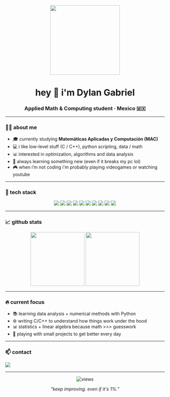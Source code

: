 <!-- Banner / intro -->
<div align="center">
  <img src="https://cdn.pixabay.com/photo/2020/08/08/02/56/hacker-5471975_1280.png" height="220px" />
</div>

<h1 align="center">hey 👋 i'm Dylan Gabriel</h1>
<h3 align="center">Applied Math & Computing student · Mexico 🇲🇽</h3>

---

### 👨‍💻 about me
- 🎓 currently studying **Matemáticas Aplicadas y Computación (MAC)**  
- 💻 i like low-level stuff (C / C++), python scripting, data / math  
- 📊 interested in optimization, algorithms and data analysis  
- 🧠 always learning something new (even if it breaks my pc lol)  
- 🎮 when i’m not coding i'm probably playing videogames or watching youtube

---

### 🚀 tech stack
<div align="center">

<!-- languages -->
<img src="https://img.shields.io/badge/C-blue?logo=c&logoColor=white&style=for-the-badge" />
<img src="https://img.shields.io/badge/C++-00599C?logo=c%2B%2B&logoColor=white&style=for-the-badge" />
<img src="https://img.shields.io/badge/Python-3776AB?logo=python&logoColor=white&style=for-the-badge" />

<!-- tools / concepts -->
<img src="https://img.shields.io/badge/Linux-black?logo=linux&logoColor=white&style=for-the-badge" />
<img src="https://img.shields.io/badge/Git-F05032?logo=git&logoColor=white&style=for-the-badge" />
<img src="https://img.shields.io/badge/Bash-121011?logo=gnu-bash&logoColor=white&style=for-the-badge" />
<img src="https://img.shields.io/badge/LaTeX-008080?logo=latex&logoColor=white&style=for-the-badge" />

<!-- math side -->
<img src="https://img.shields.io/badge/Linear%20Algebra-5D6D7E?style=for-the-badge" />
<img src="https://img.shields.io/badge/Optimization-7D3C98?style=for-the-badge" />
<img src="https://img.shields.io/badge/Statistics-1B4F72?style=for-the-badge" />

</div>

---

### 📈 github stats
<div align="center">
  <img height="170" src="https://github-readme-stats.vercel.app/api?username=dylan-gabriel&show_icons=true&theme=radical&rank_icon=github&hide_border=true" />
  <img height="170" src="https://github-readme-stats.vercel.app/api/top-langs?username=dylan-gabriel&layout=compact&langs_count=8&theme=radical&hide_border=true" />
</div>

---

### 🔥 current focus
- 📚 learning data analysis + numerical methods with Python
- ⚙ writing C/C++ to understand how things work under the hood
- 📊 statistics + linear algebra because math >>> guesswork
- 🧪 playing with small projects to get better every day

---

### 📫 contact
<div align="left">
  <img src="https://img.shields.io/badge/Mexico-%F0%9F%87%B2%F0%9F%87%BD-green?style=flat-square" />
</div>

<!-- if you want to add socials, uncomment + edit
[![Instagram Badge](https://img.shields.io/badge/-@tu_instagram-hotpink?style=flat&logo=instagram&logoColor=white)](https://instagram.com/tu_instagram)
[![LinkedIn Badge](https://img.shields.io/badge/-LinkedIn-blue?style=flat&logo=linkedin&logoColor=white)](https://www.linkedin.com/in/tu_linkedin/)
-->

---

<!-- small aesthetic footer -->
<p align="center">
  <img src="https://komarev.com/ghpvc/?username=dylan-gabriel&label=profile%20views&color=ff69b4&style=flat-square" alt="views"/>
</p>

<p align="center">
  <i>“keep improving. even if it's 1%.”</i>
</p>
